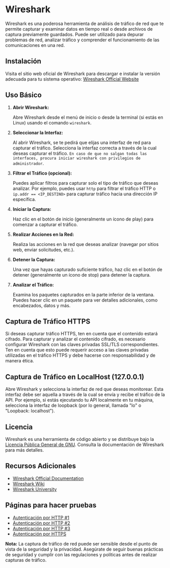 # Wireshark

Wireshark es una poderosa herramienta de análisis de tráfico de red que te permite capturar y examinar datos en tiempo real o desde archivos de captura previamente guardados. Puede ser utilizado para depurar problemas de red, analizar tráfico y comprender el funcionamiento de las comunicaciones en una red.

## Instalación

Visita el sitio web oficial de Wireshark para descargar e instalar la versión adecuada para tu sistema operativo: [Wireshark Official Website](https://www.wireshark.org/)

## Uso Básico

1. **Abrir Wireshark:**

   Abre Wireshark desde el menú de inicio o desde la terminal (si estás en Linux) usando el comando `wireshark`.

2. **Seleccionar la Interfaz:**

   Al abrir Wireshark, se te pedirá que elijas una interfaz de red para capturar el tráfico. Selecciona la interfaz correcta a través de la cual deseas capturar el tráfico. `En caso de que no salgan todas las interfaces, procura iniciar wireshark con privilegios de administrador`.

3. **Filtrar el Tráfico (opcional):**

   Puedes aplicar filtros para capturar solo el tipo de tráfico que deseas analizar. Por ejemplo, puedes usar `http` para filtrar el tráfico HTTP o `ip.addr == <IP_DESTINO>` para capturar tráfico hacia una dirección IP específica.

4. **Iniciar la Captura:**

   Haz clic en el botón de inicio (generalmente un ícono de play) para comenzar a capturar el tráfico.

5. **Realizar Acciones en la Red:**

   Realiza las acciones en la red que deseas analizar (navegar por sitios web, enviar solicitudes, etc.).

6. **Detener la Captura:**

   Una vez que hayas capturado suficiente tráfico, haz clic en el botón de detener (generalmente un ícono de stop) para detener la captura.

7. **Analizar el Tráfico:**

   Examina los paquetes capturados en la parte inferior de la ventana. Puedes hacer clic en un paquete para ver detalles adicionales, como encabezados, datos y más.

## Captura de Tráfico HTTPS

Si deseas capturar tráfico HTTPS, ten en cuenta que el contenido estará cifrado. Para capturar y analizar el contenido cifrado, es necesario configurar Wireshark con las claves privadas SSL/TLS correspondientes. Ten en cuenta que esto puede requerir acceso a las claves privadas utilizadas en el tráfico HTTPS y debe hacerse con responsabilidad y de manera ética.

## Captura de Tráfico en LocalHost (127.0.0.1)

Abre Wireshark y selecciona la interfaz de red que deseas monitorear. Esta interfaz debe ser aquella a través de la cual se envía y recibe el tráfico de la API. Por ejemplo, si estás ejecutando tu API localmente en tu máquina, selecciona la interfaz de loopback (por lo general, llamada "lo" o "Loopback: localhost").

## Licencia

Wireshark es una herramienta de código abierto y se distribuye bajo la [Licencia Pública General de GNU](https://www.gnu.org/licenses/gpl-2.0.html). Consulta la documentación de Wireshark para más detalles.

## Recursos Adicionales

- [Wireshark Official Documentation](https://www.wireshark.org/docs/)
- [Wireshark Wiki](https://wiki.wireshark.org/)
- [Wireshark University](https://www.wiresharktraining.com/)

## Páginas para hacer pruebas

- [Autenticación por HTTP #1](http://testphp.vulnweb.com/login.php)
- [Autenticación por HTTP #2](http://vbsca.ca/login/login.asp)
- [Autenticación por HTTP #3](http://demo.t3-framework.org/joomla30/index.php/en/joomla-pages/sample-page-2/login-page)
- [Autenticación por HTTPS](https://authenticationtest.com/)

**Nota:** La captura de tráfico de red puede ser sensible desde el punto de vista de la seguridad y la privacidad. Asegúrate de seguir buenas prácticas de seguridad y cumplir con las regulaciones y políticas antes de realizar capturas de tráfico.
